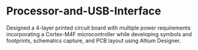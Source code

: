 # Processor-and-USB-Interface
Designed a 4-layer printed circuit board with multiple power requirements incorporating a Cortex-M4F microcontroller while developing symbols and footprints, schematics capture, and PCB layout using Altium Designer.
